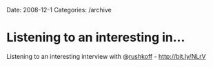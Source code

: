 Date: 2008-12-1
Categories: /archive

# Listening to an interesting in...

Listening to an interesting interview with @<a href="http://twitter.com/rushkoff">rushkoff</a> - <a href="http://bit.ly/NLrV" rel="nofollow">http://bit.ly/NLrV</a>
